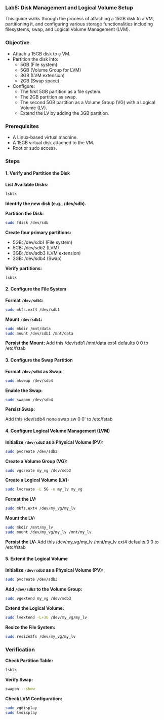 ### Lab5: Disk Management and Logical Volume Setup

This guide walks through the process of attaching a 15GB disk to a VM, partitioning it, and configuring various storage functionalities including filesystems, swap, and Logical Volume Management (LVM).

### Objective

- Attach a 15GB disk to a VM.
- Partition the disk into:
  - 5GB (File system)
  - 5GB (Volume Group for LVM)
  - 3GB (LVM extension)
  - 2GB (Swap space)
- Configure:
  - The first 5GB partition as a file system.
  - The 2GB partition as swap.
  - The second 5GB partition as a Volume Group (VG) with a Logical Volume (LV).
  - Extend the LV by adding the 3GB partition.

### Prerequisites

- A Linux-based virtual machine.
- A 15GB virtual disk attached to the VM.
- Root or sudo access.

### Steps

#### 1. Verify and Partition the Disk

**List Available Disks:**
```bash
lsblk
```

**Identify the new disk (e.g., /dev/sdb).**

**Partition the Disk:**
```bash
sudo fdisk /dev/sdb
```

**Create four primary partitions:**
- 5GB: /dev/sdb1 (File system)
- 5GB: /dev/sdb2 (LVM)
- 3GB: /dev/sdb3 (LVM extension)
- 2GB: /dev/sdb4 (Swap)

**Verify partitions:**
```bash
lsblk
```

#### 2. Configure the File System

**Format `/dev/sdb1`:**
```bash
sudo mkfs.ext4 /dev/sdb1
```

**Mount `/dev/sdb1`:**
```bash
sudo mkdir /mnt/data
sudo mount /dev/sdb1 /mnt/data
```

**Persist the Mount:**
Add this /dev/sdb1 /mnt/data ext4 defaults 0 0 to /etc/fstab

#### 3. Configure the Swap Partition

**Format `/dev/sdb4` as Swap:**
```bash
sudo mkswap /dev/sdb4
```

**Enable the Swap:**
```bash
sudo swapon /dev/sdb4
```

**Persist Swap:**

Add this /dev/sdb4 none swap sw 0 0' to /etc/fstab

#### 4. Configure Logical Volume Management (LVM)

**Initialize `/dev/sdb2` as a Physical Volume (PV):**
```bash
sudo pvcreate /dev/sdb2
```

**Create a Volume Group (VG):**
```bash
sudo vgcreate my_vg /dev/sdb2
```

**Create a Logical Volume (LV):**
```bash
sudo lvcreate -L 5G -n my_lv my_vg
```

**Format the LV:**
```bash
sudo mkfs.ext4 /dev/my_vg/my_lv
```

**Mount the LV:**
```bash
sudo mkdir /mnt/my_lv
sudo mount /dev/my_vg/my_lv /mnt/my_lv
```

**Persist the LV:**
Add this /dev/my_vg/my_lv /mnt/my_lv ext4 defaults 0 0 to /etc/fstab

#### 5. Extend the Logical Volume

**Initialize `/dev/sdb3` as a Physical Volume (PV):**
```bash
sudo pvcreate /dev/sdb3
```

**Add `/dev/sdb3` to the Volume Group:**
```bash
sudo vgextend my_vg /dev/sdb3
```

**Extend the Logical Volume:**
```bash
sudo lvextend -L+3G /dev/my_vg/my_lv
```

**Resize the File System:**
```bash
sudo resize2fs /dev/my_vg/my_lv
```

### Verification

**Check Partition Table:**
```bash
lsblk
```

**Verify Swap:**
```bash
swapon --show
```

**Check LVM Configuration:**
```bash
sudo vgdisplay
sudo lvdisplay
```

